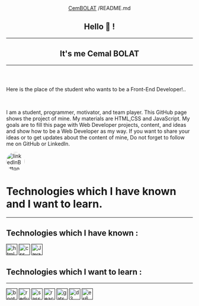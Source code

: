 <!DOCTYPE html>
<html>
    <head>
        <meta name="description" content="readMe.md">
        <meta name="author" content="Cemal-Bolat">
    </head>
    <body>
        <header>
            <nav>
                <a href="https://github.com/CemBOLAT/CemBOLAT/blob/main/README.md">CemBOLAT</a>
                <span>/README.md</span>
            </nav>
            <section>
                <h1>Hello 👋 !</h1>
            </section>
            <hr>
            <section>
                <h1>It's me Cemal BOLAT</h1>
            </section>
            <hr>
        </header>        
        <main>
            <div>
                <p>Here is the place of the student who wants to be a Front-End Developer!..</p> <br>
                <p>I am a student, programmer, motivator, and team player. This GitHub page shows the project of mine. 
                    My materials are HTML,CSS and JavaScript. 
                    My goals are to fill this page with Web Developer projects, content, and ideas and show how to be a Web Developer as my way. 
                    If you want to share your ideas or to get updates about the content of mine, 
                    Do not forget to follow me on GitHub or LinkedIn.
                </p>
            </div>
            <div>
                <nav>
                    <a target="_blank" href="https://www.linkedin.com/in/cemal-bolat-a5188721b/">
                        <img src="https://user-images.githubusercontent.com/103999323/163988149-7cc14387-b84f-45ce-ab26-9452d31d0dda.jpg" width="50px" style="border-radius: 25px;" alt="linkedInButton">
                    </a>
                </nav>
            </div>
            <div>
                <h1>Technologies which I have known and I want to learn.</h1>
                <hr>
                <h2>Technologies which I have known :</h2>
                <nav>
                    <a style="text-decoration: none;" href="">
                        <span>
                            <img src="https://user-images.githubusercontent.com/103999323/163989204-89036cbc-867b-49ab-97d7-3b95841408e3.svg" width="30px" alt="html5">
                        </span>
                    </a>
                    <a style="text-decoration: none;" href="">
                        <span>
                            <img src="https://user-images.githubusercontent.com/103999323/163989537-4209b24f-afd4-49e0-9ac0-9dda35c02a22.svg" width="30px" alt="css">
                        </span>
                    </a>
                    <a style="text-decoration: none;" href="">
                        <span>
                            <img src="https://user-images.githubusercontent.com/103999323/163989836-3ac52de1-9d19-4c89-b9fe-aca2981dd831.svg" width="30px" alt="JavaScript">
                        </span>
                    </a>
                </nav>
                <h2>Technologies which I want to learn :</h2>
                <hr>
                <nav>
                    <a style="text-decoration: none;" href="">
                        <span>
                            <img src="https://user-images.githubusercontent.com/103999323/163990692-1baae06a-d099-4c9b-a827-3181684a6cdd.svg" width="30px" alt="bootstrap">
                        </span>
                    </a>
                    <a style="text-decoration: none;" href="">
                        <span>
                            <img src="https://user-images.githubusercontent.com/103999323/163990713-8fdabe00-8963-4476-9546-6556b84f7828.svg" width="30px" alt="redux">
                        </span>
                    </a>
                    <a style="text-decoration: none;" href="">
                        <span>
                            <img src="https://user-images.githubusercontent.com/103999323/163990717-d6ccfbdf-806d-4db3-b2f0-d996cbfc130e.svg" width="30px" alt="sass">
                        </span>
                    </a>
                    <a style="text-decoration: none;" href="">
                        <span>
                            <img src="https://user-images.githubusercontent.com/103999323/163990731-103c5e0a-907a-436d-8d95-2f26e0914d82.svg" width="30px" alt="react">
                        </span>
                    </a>
                    <a style="text-decoration: none;" href="">
                        <span>
                            <img src="https://user-images.githubusercontent.com/103999323/163990749-138198b4-42f6-43e2-b80d-ac676586f211.svg" width="30px" alt="gatsby">
                        </span>
                    </a>
                    <a style="text-decoration: none;" href="">
                        <span>
                            <img src="https://user-images.githubusercontent.com/103999323/163990772-989bcd37-0aa5-45a1-a4c2-b88b10ba9de3.svg" width="30px" alt="d3">
                        </span>
                    </a>
                    <a style="text-decoration: none;" href="">
                        <span>
                            <img src="https://user-images.githubusercontent.com/103999323/163990774-58b97d4e-296a-4258-9798-7cd0ca217c8a.svg" width="30px" alt="es6">
                        </span>
                    </a>
                </nav>
            </div>
        </main>
        <footer></footer>
    </body>
</html>
